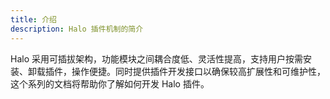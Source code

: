 ```yaml
---
title: 介绍
description: Halo 插件机制的简介
---
```


Halo 采用可插拔架构，功能模块之间耦合度低、灵活性提高，支持用户按需安装、卸载插件，操作便捷。同时提供插件开发接口以确保较高扩展性和可维护性，这个系列的文档将帮助你了解如何开发 Halo 插件。
